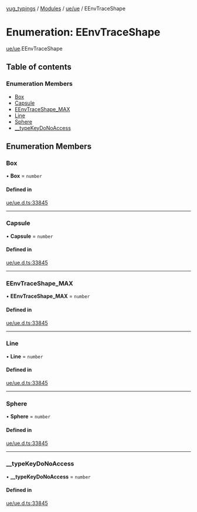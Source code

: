 [yug_typings](../README.md) / [Modules](../modules.md) / [ue/ue](../modules/ue_ue.md) / EEnvTraceShape

# Enumeration: EEnvTraceShape

[ue/ue](../modules/ue_ue.md).EEnvTraceShape

## Table of contents

### Enumeration Members

- [Box](ue_ue.EEnvTraceShape.md#box)
- [Capsule](ue_ue.EEnvTraceShape.md#capsule)
- [EEnvTraceShape\_MAX](ue_ue.EEnvTraceShape.md#eenvtraceshape_max)
- [Line](ue_ue.EEnvTraceShape.md#line)
- [Sphere](ue_ue.EEnvTraceShape.md#sphere)
- [\_\_typeKeyDoNoAccess](ue_ue.EEnvTraceShape.md#__typekeydonoaccess)

## Enumeration Members

### Box

• **Box** = `number`

#### Defined in

[ue/ue.d.ts:33845](https://github.com/YugMetaverse/yug_typings/blob/25cad34/ue/ue.d.ts#L33845)

___

### Capsule

• **Capsule** = `number`

#### Defined in

[ue/ue.d.ts:33845](https://github.com/YugMetaverse/yug_typings/blob/25cad34/ue/ue.d.ts#L33845)

___

### EEnvTraceShape\_MAX

• **EEnvTraceShape\_MAX** = `number`

#### Defined in

[ue/ue.d.ts:33845](https://github.com/YugMetaverse/yug_typings/blob/25cad34/ue/ue.d.ts#L33845)

___

### Line

• **Line** = `number`

#### Defined in

[ue/ue.d.ts:33845](https://github.com/YugMetaverse/yug_typings/blob/25cad34/ue/ue.d.ts#L33845)

___

### Sphere

• **Sphere** = `number`

#### Defined in

[ue/ue.d.ts:33845](https://github.com/YugMetaverse/yug_typings/blob/25cad34/ue/ue.d.ts#L33845)

___

### \_\_typeKeyDoNoAccess

• **\_\_typeKeyDoNoAccess** = `number`

#### Defined in

[ue/ue.d.ts:33845](https://github.com/YugMetaverse/yug_typings/blob/25cad34/ue/ue.d.ts#L33845)
